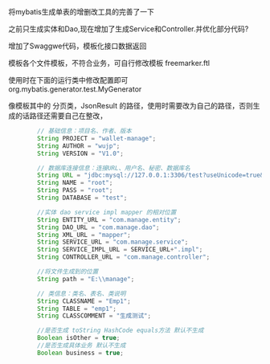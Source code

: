 将mybatis生成单表的增删改工具的完善了一下

之前只生成实体和Dao,现在增加了生成Service和Controller.并优化部分代码?

增加了Swaggwe代码，模板化接口数据返回

模板各个文件模板，不符合业务，可自行修改模板 freemarker.ftl

使用时在下面的运行类中修改配置即可
org.mybatis.generator.test.MyGenerator

像模板其中的 分页类，JsonResult 的路径，使用时需要改为自己的路径，否则生成的话路径还需要自己在整改，
	

``` java
		// 基础信息：项目名、作者、版本
		String PROJECT = "wallet-manage";
		String AUTHOR = "wujp";
		String VERSION = "V1.0";

		// 数据库连接信息：连接URL、用户名、秘密、数据库名
		String URL = "jdbc:mysql://127.0.0.1:3306/test?useUnicode=true&characterEncoding=utf-8&autoReconnect=true&failOverReadOnly=false&useSSL=true&serverTimezone=UTC";
		String NAME = "root";
		String PASS = "root";
		String DATABASE = "test";

		//实体 dao service impl mapper 的相对位置
		String ENTITY_URL = "com.manage.entity";
		String DAO_URL = "com.manage.dao";
		String XML_URL = "mapper";
		String SERVICE_URL = "com.manage.service";
		String SERVICE_IMPL_URL = SERVICE_URL+".impl";
		String CONTROLLER_URL = "com.manage.controller";

		//将文件生成到的位置
		String path = "E:\\manage";

		// 类信息：类名、表名、类说明
		String CLASSNAME = "Emp1";
		String TABLE = "emp1";
		String CLASSCOMMENT = "生成测试";

		//是否生成 toString HashCode equals方法 默认不生成
		Boolean isOther = true;
		//是否生成具体业务 默认不生成
		Boolean business = true;
```
